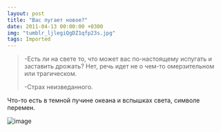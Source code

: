 ```yaml
---
layout: post
title: "Вас пугает новое?"
date: 2011-04-13 00:00:00 +0300
img: "tumblr_ljlegiQgDZ1qfp23s.jpg"
tags: Imported
---
```


> <div>
> 
> -Есть ли на свете то, что может вас по-настоящему испугать и заставить дрожать? Нет, речь идет не о чем-то омерзительном или трагическом.
> 
> -Страх неизведанного.
> 
> </div>

Что-то есть в темной пучине океана и вспышках света, символе перемен.

![image](/blog/assets/img/tumblr_ljlegiQgDZ1qfp23s.jpg)